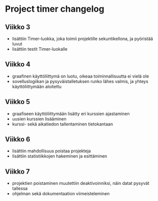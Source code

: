 # Project timer changelog

## Viikko 3

- lisättiin Timer-luokka, joka toimii projektille sekuntikellona, ja pyöristää luvut
- lisättiin testit Timer-luokalle

## Viikko 4

- graafinen käyttöliittymä on luotu, oikeaa toiminnallisuutta ei vielä ole
- sovelluslogiikan ja pysyväistalletuksen runko lähes valmis, ja yhteys käyttöliittymään aloitettu

## Viikko 5

- graafiseen käyttöliittymään lisätty eri kurssien ajastaminen
- uusien kurssien lisääminen
- kurssi- sekä aikatiedon tallentaminen tietokantaan

## Viikko 6

- lisättiin mahdollisuus poistaa projekteja
- lisättiin statistiikkojen hakeminen ja esittäminen

## Viikko 7

- projektien poistaminen muutettiin deaktivoinniksi, näin datat pysyvät tallessa
- ohjelman sekä dokumentaation viimeisteleminen